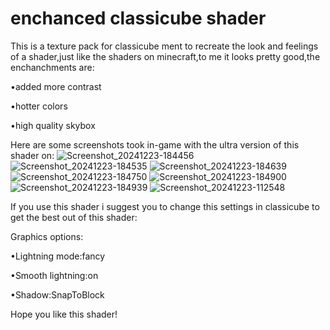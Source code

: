 # enchanced classicube shader
This is a texture pack for classicube ment to recreate the look and feelings of a shader,just like the shaders on minecraft,to me it looks pretty good,the enchanchments are:

•added more contrast

•hotter colors

•high quality skybox

Here are some screenshots took in-game with the ultra version of this shader on:
![Screenshot_20241223-184456](https://github.com/user-attachments/assets/457d1f1e-6ec4-420d-8a69-7b1942e6675e)
![Screenshot_20241223-184535](https://github.com/user-attachments/assets/ff6f85b0-fca8-4e51-bb3f-12b678084086)
![Screenshot_20241223-184639](https://github.com/user-attachments/assets/52c96055-6981-4dd2-aa11-c1d52b90a26a)
![Screenshot_20241223-184750](https://github.com/user-attachments/assets/810d174a-366f-4389-ae86-f6f8f9ee3789)
![Screenshot_20241223-184900](https://github.com/user-attachments/assets/92a49100-bb15-444c-b7b3-a2c057363605)
![Screenshot_20241223-184939](https://github.com/user-attachments/assets/63e3e2e8-9540-457b-a547-4d5318817481)
![Screenshot_20241223-112548](https://github.com/user-attachments/assets/c1f2b9bd-3522-43f1-8bee-3ac80fcddd92)



If you use this shader i suggest you to change this settings in classicube to get the best out of this shader:

Graphics options:

•Lightning mode:fancy

•Smooth lightning:on 

•Shadow:SnapToBlock

Hope you like this shader! 
